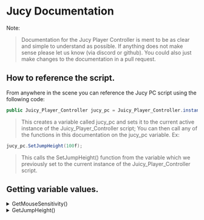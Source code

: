 # Jucy Documentation
Note:
> Documentation for the Jucy Player Controller is ment to be as clear and simple to understand as possible. If anything does not make sense please let us know (via discord or github). You could also just make changes to the documentation in a pull request.

## How to reference the script.
From anywhere in the scene you can reference the Jucy PC script using the following code:
```cs
public Juicy_Player_Controller jucy_pc = Juicy_Player_Controller.instance;
```
> This creates a variable called jucy_pc and sets it to the current active instance of the Juicy_Player_Controller script;
You can then call any of the functions in this documentation on the jucy_pc variable. Ex:
```cs
jucy_pc.SetJumpHeight(100f);
```
> This calls the SetJumpHeight() function from the variable which we previously set to the current instance of the Juicy_Player_Controller script.


## Getting variable values.
<details>
  <summary>GetMouseSensitivity()</summary>
  
  ### Description
  Returns the mouse_sensitivity variable as a float.

  ### Usage
  ```cs
  jucy_pc.GetMouseSensitivity();
  ```

  ### Source Code
  ```cs
  public float GetMouseSensitivity(){ return mouse_sensitivity; }
  ```
</details>

<details>
  <summary>GetJumpHeight()</summary>
  
  Returns the jump_height variable as a float.
  ### Source Code
  ```cs
  public float GetJumpHeight(){ return mouse_sensitivity; }
  ```
</details>
